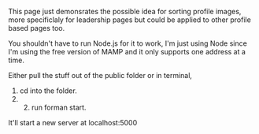 This page just demonsrates the possible idea for sorting profile images, more specificlaly for leadership pages but could be applied to other profile based pages too. 


You shouldn't have to run Node.js for it to work, I'm just using Node since I'm using the free version of MAMP and it only supports one address at a time. 


Either pull the stuff out of the public folder or in terminal, 


1. cd into the folder.
2. 2. run forman start. 


It'll start a new server at localhost:5000
